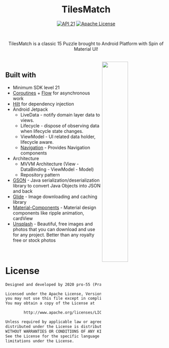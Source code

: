 <h1 align="center">TilesMatch</h1>

<p align="center">
  <a href="https://developer.android.com/studio/releases/platforms#5.1"><img alt="API 21" src="https://img.shields.io/badge/API-21%2B-brightgreen"/></a>
  <a href="http://www.apache.org/licenses/LICENSE-2.0"><img alt="Apache License" src="https://img.shields.io/badge/License-Apache%202.0-blue.svg"/></a>
</p>

<br>

<p align="center">
TilesMatch is a classic 15 Puzzle brought to Android Platform with Spin of Material UI!
</p>

<br>

<img src="assets/app-demo.gif" align="right" width="40%"/>

## Built with
- Minimum SDK level 21
- [Coroutines](https://github.com/Kotlin/kotlinx.coroutines) +
  [Flow](https://kotlin.github.io/kotlinx.coroutines/kotlinx-coroutines-core/kotlinx.coroutines.flow/)
  for asynchronous work
- [Hilt](https://dagger.dev/hilt/) for dependency injection
- Android Jetpack
    - LiveData - notify domain layer data to views.
    - Lifecycle - dispose of observing data when lifecycle state changes.
    - ViewModel - UI related data holder, lifecycle aware.
    - [Navigation](https://developer.android.com/guide/navigation) - Provides Navigation components
- Architecture
    - MVVM Architecture (View - DataBinding - ViewModel - Model)
    - Repository pattern
- [GSON](https://github.com/google/gson) - Java serialization/deserialization library to convert
  Java Objects into JSON and back
- [Glide](https://github.com/bumptech/glide) - Image downloading and caching library
- [Material-Components](https://github.com/material-components/material-components-android) -
  Material design components like ripple animation, cardView
- [Unsplash](https://unsplash.com/) - Beautiful, free images and photos that you can download and
  use for any project. Better than any royalty free or stock photos

<br>

# License
```xml
Designed and developed by 2020 pro-55 (Pranit B. Rane)

Licensed under the Apache License, Version 2.0 (the "License");
you may not use this file except in compliance with the License.
You may obtain a copy of the License at

        http://www.apache.org/licenses/LICENSE-2.0

Unless required by applicable law or agreed to in writing, software
distributed under the License is distributed on an "AS IS" BASIS,
WITHOUT WARRANTIES OR CONDITIONS OF ANY KIND, either express or implied.
See the License for the specific language governing permissions and
limitations under the License.